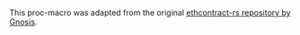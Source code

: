 This proc-macro was adapted from the original [ethcontract-rs repository by Gnosis](https://github.com/gnosis/ethcontract-rs/tree/master/derive).
